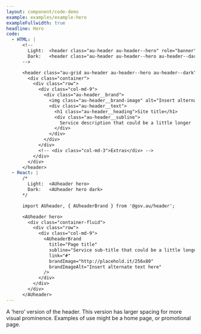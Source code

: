```yaml
---
layout: component/code-demo
example: examples/example-hero
exampleFullwidth: true
headline: Hero
code:
  - HTML: |
      <!--
        Light:  <header class="au-header au-header--hero" role="banner">
        Dark:   <header class="au-header au-header--hero au-header--dark" role="banner">
      -->

      <header class="au-grid au-header au-header--hero au-header--dark" role="banner">
        <div class="container">
          <div class="row">
            <div class="col-md-9">
              <div class="au-header__brand">
                <img class="au-header__brand-image" alt="Insert alternate text here" src="http://placehold.it/256x80">
                <div class="au-header__text">
                  <h1 class="au-header__heading">Site title</h1>
                  <div class="au-header__subline">
                    Service description that could be a little longer
                  </div>
                </div>
              </div>
            </div>
            <!-- <div class="col-md-3">Extras</div> -->
          </div>
        </div>
      </header>
  - React: |
      /*
        Light:  <AUheader hero>
        Dark:   <AUheader hero dark>
      */

      import AUheader, { AUheaderBrand } from '@gov.au/header';

      <AUheader hero>
        <div class="container-fluid">
          <div class="row">
            <div class="col-md-9">
              <AUheaderBrand
                title="Page title" 
                subline="Service sub-title that could be a little longer"
                link="#"
                brandImage="http://placehold.it/256x80"
                brandImageAlt="Insert alternate text here"
              />
            </div>
          </div>
        </div>
      </AUheader>
---
```


A ‘hero’ version of the header. This version has larger spacing for more visual prominence. Examples of use might be a home page, or promotional page.
